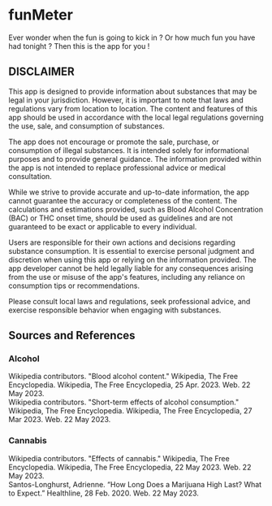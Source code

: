 # funMeter

Ever wonder when the fun is going to kick in ? Or how much fun you have had tonight ? Then this is the app for you !

## DISCLAIMER

This app is designed to provide information about substances that may be legal in your jurisdiction. However, it is important to note that laws and regulations vary from location to location. The content and features of this app should be used in accordance with the local legal regulations governing the use, sale, and consumption of substances.

The app does not encourage or promote the sale, purchase, or consumption of illegal substances. It is intended solely for informational purposes and to provide general guidance. The information provided within the app is not intended to replace professional advice or medical consultation.

While we strive to provide accurate and up-to-date information, the app cannot guarantee the accuracy or completeness of the content. The calculations and estimations provided, such as Blood Alcohol Concentration (BAC) or THC onset time, should be used as guidelines and are not guaranteed to be exact or applicable to every individual.

Users are responsible for their own actions and decisions regarding substance consumption. It is essential to exercise personal judgment and discretion when using this app or relying on the information provided. The app developer cannot be held legally liable for any consequences arising from the use or misuse of the app's features, including any reliance on consumption tips or recommendations.

Please consult local laws and regulations, seek professional advice, and exercise responsible behavior when engaging with substances.

## Sources and References

### Alcohol

Wikipedia contributors. "Blood alcohol content." Wikipedia, The Free Encyclopedia. Wikipedia, The Free Encyclopedia, 25 Apr. 2023. Web. 22 May 2023. \
Wikipedia contributors. "Short-term effects of alcohol consumption." Wikipedia, The Free Encyclopedia. Wikipedia, The Free Encyclopedia, 27 Mar 2023. Web. 22 May 2023.

### Cannabis

Wikipedia contributors. "Effects of cannabis." Wikipedia, The Free Encyclopedia. Wikipedia, The Free Encyclopedia, 22 May 2023. Web. 22 May 2023. \
Santos-Longhurst, Adrienne. “How Long Does a Marijuana High Last? What to Expect.” Healthline, 28 Feb. 2020. Web. 22 May 2023.
